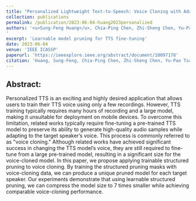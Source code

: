```yaml
---
title: "Personalized Lightweight Text-to-Speech: Voice Cloning with Adaptive Structured Pruning"
collection: publications
permalink: /publication/2023-06-04-huang2023personalized
authors: '<u>Sung-Feng Huang</u>, Chia-Ping Chen, Zhi-Sheng Chen, Yu-Pao Tsai, Hung-yi Lee
'
excerpt: 'Learnable model pruning for TTS fine-tuning'
date: 2023-06-04
venue: 'IEEE ICASSP'
paperurl: 'https://ieeexplore.ieee.org/abstract/document/10097178'
citation: 'Huang, Sung-Feng, Chia-Ping Chen, Zhi-Sheng Chen, Yu-Pao Tsai, and Hung-yi Lee. &quot;Personalized Lightweight Text-to-Speech: Voice Cloning with Adaptive Structured Pruning.&quot; In ICASSP 2023-2023 IEEE International Conference on Acoustics, Speech and Signal Processing (ICASSP), pp. 1-5. IEEE, 2023.'
---
```


Abstract:
---
Personalized TTS is an exciting and highly desired application that allows users to train their TTS voice using only a few recordings. However, TTS training typically requires many hours of recording and a large model, making it unsuitable for deployment on mobile devices. To overcome this limitation, related works typically require fine-tuning a pre-trained TTS model to preserve its ability to generate high-quality audio samples while adapting to the target speaker’s voice. This process is commonly referred to as &quot;voice cloning.&quot; Although related works have achieved significant success in changing the TTS model’s voice, they are still required to fine-tune from a large pre-trained model, resulting in a significant size for the voice-cloned model. In this paper, we propose applying trainable structured pruning to voice cloning. By training the structured pruning masks with voice-cloning data, we can produce a unique pruned model for each target speaker. Our experiments demonstrate that using learnable structured pruning, we can compress the model size to 7 times smaller while achieving comparable voice-cloning performance.
